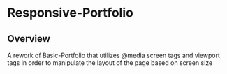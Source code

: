 # Responsive-Portfolio

## Overview
A rework of Basic-Portfolio that utilizes @media screen tags and viewport tags in order to manipulate the layout of the page based on screen size
